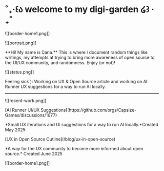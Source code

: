 # ˚₊‧꒰ა welcome to my digi-garden ໒꒱ ‧₊˚

![[border-home1.png]]
<div className="grid lg:grid-cols-2 gap-4">
<div className="not-prose flex cursor-default flex-col space-y-10 rounded-lg border border-white p-8 transition-all duration-150">
![[portrait.png]]
<p> **Hi! My name is Dana.**
 This is where I document random things like writings, my attempts at trying to bring more awareness of open source to the UI/UX community, and randomness. Enjoy (or not)! </p>
 </div>

<div className="h-fit not-prose flex cursor-default flex-col space-y-4 rounded-lg border border-white p-8 transition-all duration-150">
![[status.png]]
<p>Feeling sick ): Working on UX & Open Source article and working on AI Runner UX suggestions for a way to run AI locally.</p>
</div>
</div>

---
![[recent-work.png]]
<div className="grid lg:grid-cols-2 gap-4">
<div className="not-prose flex cursor-default flex-col space-y-4 rounded-lg border border-white p-8 transition-all duration-150 hover:border-pink-200">
[AI Runner UI/UX Suggestions](https://github.com/orgs/Capsize-Games/discussions/1677)
<p>*Small UX iterations and UI suggestions for a way to run AI locally.*<span className="text-sm">Created May 2025</span></p> 
</div>
<div className="not-prose flex cursor-default flex-col space-y-4 rounded-lg border border-white p-8 transition-all duration-150 hover:border-pink-200">
[UX in Open Source Outline](/blog/ux-in-open-source)
<p>*A way for the UX community to become more informed about open source.* <span className="text-sm">Created June 2025</span></p>

</div>
</div>
![[border-home1.png]]
